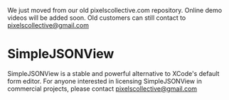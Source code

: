 We just moved from our old pixelscollective.com repository.
Online demo videos will be added soon. Old customers can still contact to pixelscollective@gmail.com

# SimpleJSONView

SimpleJSONView is a stable and powerful alternative to XCode's default form editor.
For anyone interested in licensing SimpleJSONView in commercial projects, please contact pixelscollective@gmail.com

